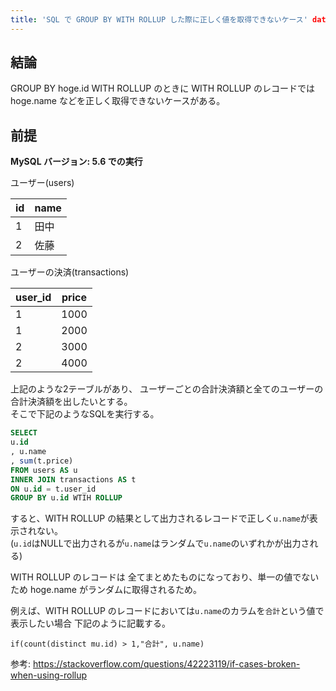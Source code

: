 ```yaml
---
title: 'SQL で GROUP BY WITH ROLLUP した際に正しく値を取得できないケース' date: '2021-09-10'
---
```


## 結論

GROUP BY hoge.id WITH ROLLUP のときに WITH ROLLUP のレコードでは hoge.name などを正しく取得できないケースがある。

## 前提

**MySQL バージョン: 5.6 での実行**

ユーザー(users)

|id|name|  
|----|----|  
|1|田中|  
|2|佐藤|  

ユーザーの決済(transactions)

|user_id|price|  
|----|----|  
|1|1000|  
|1|2000|  
|2|3000|  
|2|4000|  

上記のような2テーブルがあり、 ユーザーごとの合計決済額と全てのユーザーの合計決済額を出したいとする。  
そこで下記のようなSQLを実行する。

```sql
SELECT 
u.id
, u.name 
, sum(t.price)
FROM users AS u 
INNER JOIN transactions AS t
ON u.id = t.user_id
GROUP BY u.id WTIH ROLLUP
```

すると、WITH ROLLUP の結果として出力されるレコードで正しく`u.name`が表示されない。  
(`u.id`はNULLで出力されるが`u.name`はランダムで`u.name`のいずれかが出力される)

WITH ROLLUP のレコードは 全てまとめたものになっており、単一の値でないため hoge.name がランダムに取得されるため。

例えば、WITH ROLLUP のレコードにおいては`u.name`のカラムを`合計`という値で表示したい場合 下記のように記載する。

```
if(count(distinct mu.id) > 1,"合計", u.name) 
```

参考: https://stackoverflow.com/questions/42223119/if-cases-broken-when-using-rollup 



